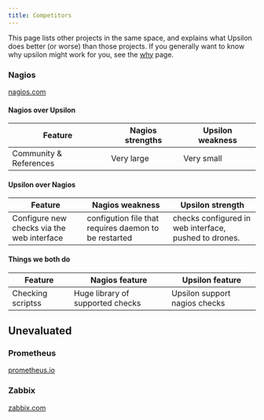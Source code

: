 ```yaml
---
title: Competitors
---
```


This page lists other projects in the same space, and explains what Upsilon
does better (or worse) than those projects. If you generally want to know why
upsilon might work for you, see the [why](why) page.

### Nagios

[nagios.com](http://nagios.com)

#### Nagios over Upsilon

| Feature | Nagios strengths | Upsilon weakness |
| --- | --- | --- |
| Community & References | Very large | Very small | 

#### Upsilon over Nagios

| Feature | Nagios weakness | Upsilon strength |
| --- | --- | --- |
| Configure new checks via the web interface | configution file that requires daemon to be restarted | checks configured in web interface, pushed to drones. |

#### Things we both do

| Feature | Nagios feature | Upsilon feature |
| --- | --- | --- |
| Checking scriptss | Huge library of supported checks | Upsilon support nagios checks |


## Unevaluated

### Prometheus

[prometheus.io](https://prometheus.io/)

### Zabbix

[zabbix.com](https://www.zabbix.com/)
